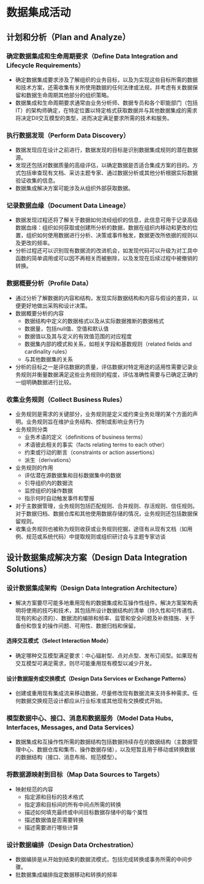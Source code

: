 # **数据集成活动**

## 计划和分析（Plan and Analyze）

### 确定数据集成和生命周期要求（Define Data Integration and Lifecycle Requirements）

- 确定数据集成要求涉及了解组织的业务目标，以及为实现这些目标所需的数据和技术方案，还需收集有关所使用数据的任何法律或法规，并考虑有关数据保留和数据生命周期其他部分的组织策略。
- 数据集成和生命周期要求通常由业务分析师、数据专员和各个职能部门（包括IT）的架构师确定，在特定位置以特定格式获取数据并与其他数据集成的需求将决定DII交互模型的类型，进而决定满足要求所需的技术和服务。

### 执行数据发现（Perform Data Discovery）

- 数据发现应在设计之前进行，数据发现的目标是识别数据集成规则的潜在数据源。
- 发现还包括对数据质量的高级评估，以确定数据是否适合集成方案的目的。方式包括审查现有文档、采访主题专家、通过数据分析或其他分析根据实际数据验证收集的信息。
- 数据集成解决方案可能涉及从组织外部获取数据。

### 记录数据血缘（Document Data Lineage）

- 数据发现过程还将了解关于数据如何流经组织的信息，此信息可用于记录高级数据血缘：组织如何获取或创建所分析的数据，数据在组织内移动和更改的位置，组织如何使用数据进行分析、决策或事件触发，数据更改所依据的规则以及更改的频率。
- 分析过程还可以识别现有数据流的改进机会，如发现代码可以升级为对工具中函数的简单调用或可以因不再相关而被删除，以及发现在后续过程中被撤销的转换。

### 数据概要分析（Profile Data）

- 通过分析了解数据的内容和结构，发现实际数据结构和内容与假设的差异，以便更好地做出采购和设计决策。
- 数据概要分析的内容
  - 数据结构中定义的数据格式以及从实际数据推断的数据格式
  - 数据量，包括null值、空值和默认值
  - 数据值以及其与定义的有效值范围的对应程度
  - 数据集内部的模式和关系，如相关字段和基数规则（related fields and cardinality rules）
  - 与其他数据集的关系
- 分析的目标之一是评估数据的质量，评估数据对特定用途的适用性需要记录业务规则并衡量数据满足这些业务规则的程度，评估准确性需要与已确定正确的一组明确数据进行比较。

### 收集业务规则（Collect Business Rules）

- 业务规则是需求的关键部分，业务规则是定义或约束业务处理的某个方面的声明。业务规则旨在维护业务结构、控制或影响业务行为
- 业务规则分类
  - 业务术语的定义（definitions of business terms）
  - 术语彼此相关的事实（facts relating terms to each other）
  - 约束或行动的断言（constraints or action assertions）
  - 派生（derivations）
- 业务规则的作用
  - 评估潜在源数据集和目标数据集中的数据
  - 引导组织内的数据流
  - 监控组织的操作数据
  - 指示何时自动触发事件和警报
- 对于主数据管理，业务规则包括匹配规则、合并规则、存活规则、信任规则。对于数据归档、数据仓库和其他使用数据存储的情况，业务规则还包括数据保留规则。
- 收集业务规则也被称为规则收获或业务规则挖掘，途径有从现有文档（如用例、规范或系统代码）中提取规则或组织研讨会与主题专家访谈

## 设计数据集成解决方案（Design Data Integration Solutions）

### 设计数据集成架构（Design Data Integration Architecture）

- 解决方案要尽可能多地重用现有的数据集成和互操作性组件。解决方案架构表明将使用的技巧和技术，其包括所设计数据结构的清单（持久性和可传递性、现有的和必须的）、数据流的编排和频率、监管和安全问题及补救措施、关于备份和恢复的操作问题、可用性、数据归档和保留。

#### 选择交互模式（Select Interaction Mode）

- 确定哪种交互模型满足要求：中心辐射型、点对点型、发布订阅型。如果现有交互模型可满足需求，则尽可能重用现有模型以减少开发。

#### 设计数据服务或交换模式（Design Data Services or Exchange Patterns）

- 创建或重用现有集成流来移动数据，尽量修改现有数据流来支持多种需求。任何数据交换规范设计都应从行业标准或其他现有交换模式开始。

### 模型数据中心、接口、消息和数据服务（Model Data Hubs, Interfaces, Messages, and Data Services）

- 数据集成和互操作性所需的数据结构包括数据持续存在的数据结构（主数据管理中心、数据仓库和集市、操作数据存储），以及短暂且用于移动或转换数据的数据结构（接口、消息布局、规范模型）。

### 将数据源映射到目标（Map Data Sources to Targets）

- 映射规范的内容
  - 指定源和目标的技术格式
  - 指定源和目标间的所有中间点所需的转换
  - 描述如何填充最终或中间目标数据存储中的每个属性
  - 描述数据值是否需要转换
  - 描述需要进行哪些计算

### 设计数据编排（Design Data Orchestration）

- 数据编排是从开始到结束的数据流模式，包括完成转换或事务所需的中间步骤。
- 批数据集成编排指定数据移动和转换的频率
